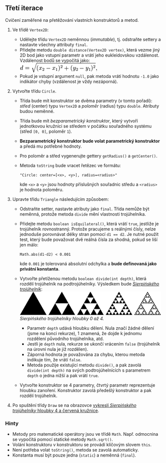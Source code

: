 ## Třetí iterace

Cvičení zaměřené na přetěžování vlastních konstruktorů a metod.

1.  Ve třídě `Vertex2D`:
    *   Udělejte třídu `Vertex2D` neměnnou (_immutable_), tj. odstraňte settery a nastavte všechny attributy `final`.
    *   Přidejte metodu `double distance(Vertex2D vertex)`, která vezme jiný 2D bod jako vstupní parametr a vrátí jeho
        eukleidovskou vzdálenost. Vzdálenost bodů se vypočítá jako:
    ![vzorec](images/03a.png)
    *   Pokud je vstupní argument `null`, pak metoda vrátí hodnotu `-1.0` jako indikátor chyby (vzdálenost je vždy
        nezáporná).

2.  Vytvořte třídu `Circle`.
    *   Třída bude mít konstruktor se dvěma parametry (v tomto pořadí): _střed_ (center) typu `Vertex2D`
        a _poloměr_ (radius) typu `double`.
        Atributy budou neměnné.
    *   Třída bude mít _bezparametrický konstruktor_, který vytvoří jednotkovou kružnici se středem v počátku
        souřadného systému (střed `[0, 0]`, poloměr `1`).
    *   **Bezparametrický konstruktor bude volat parametrický konstruktor** a předá mu potřebné hodnoty.
    *   Pro poloměr a střed vygenerujte gettery `getRadius()` a `getCenter()`.
    *   Metoda `toString` bude vracet řetězec ve formátu:

            "Circle: center=[<x>, <y>], radius=<radius>"

        kde `<x>` a `<y>` jsou hodnoty příslušných souřadnic středu a `<radius>` je hodnota poloměru.

3.  Upravte třídu `Triangle` následujícím způsobem:
    *   Odstraňte setter, nastavte atributy jako `final`.
        Třída nemůže být neměnná, protože metoda `divide` mění vlastnosti trojúhelníka.
    *   Přidejte metodu `boolean isEquilateral()`, která vrátí `true`, jestliže je trojúhelník rovnostranný.
        Protože pracujeme s reálnými čísly, nelze jednoduše porovnávat délky stran pomocí `d1 == d2`.
        Je nutné použít test, který bude považovat dvě reálná čísla za shodná, pokud se liší jen málo:

            Math.abs(d1-d2) < 0.001

        kde `0.001` je tolerovaná absolutní odchylka a **bude definovaná jako privátní konstanta**.
    *   Vytvořte přetíženou metodu `boolean divide(int depth)`, která rozdělí trojúhelník na podtrojúhelníky.
        Výsledkem bude [_Sierpińského trojúhelník_](http://en.wikipedia.org/wiki/Sierpinski_triangle):
             ![Sierpińského trojúhelník](images/03b.png)
             *Sierpińského trojúhelníky hloubky 0 až 4.*
        *   Parametr `depth` udává hloubku dělení. Nula značí žádné dělení (jsme na konci rekurze), 1 znamená,
            že dojde k jednomu rozdělení původního trojúhelníka, atd.
        *   Jestli je `depth` nula, rekurze se ukončí vrácením `false` (trojúhelník na úrovni nula je již rozdělen).
        *   Záporná hodnota je považována za chybu, kterou metoda indikuje tím, že vrátí `false`.
        *   Metoda použije existující metodu `divide()`, a pak zavolá `divide(int depth)` na svých podtrojúhelnících
            s parametrem `depth` o jedna nižší a pak vrátí `true`.
    *   Vytvořte konstruktor se 4 parametry, čtvrtý parametr reprezentuje hloubku zanoření.
        Konstruktor zavolá předešlý konstruktor a pak rozdělí trojúhelník.

4.  Po spuštění třídy `Draw` se na obrazovce [vykreslí _Sierpińského trojúhelníky_ hloubky 4 a červená
    kružnice](https://gitlab.fi.muni.cz/pb162/pb162-course-info/wikis/draw-images).

### Hinty

- Metody pro matematické operátory jsou ve třídě `Math`.
  Např. odmocnina se vypočítá pomocí statické metody `Math.sqrt()`.
- Volání konstruktoru v konstruktoru se provádí klíčovým slovem `this`.
- Není potřeba volat `toString()`, metoda se zavolá automaticky.
- Konstanta musí být pouze jedna (`static`) a neměnná (`final`).
